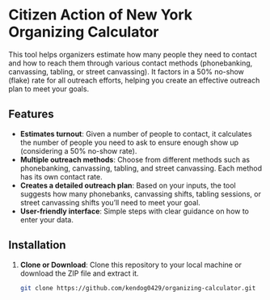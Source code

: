 # Citizen Action of New York Organizing Calculator

This tool helps organizers estimate how many people they need to contact and how to reach them through various contact methods (phonebanking, canvassing, tabling, or street canvassing). It factors in a 50% no-show (flake) rate for all outreach efforts, helping you create an effective outreach plan to meet your goals.

## Features

- **Estimates turnout**: Given a number of people to contact, it calculates the number of people you need to ask to ensure enough show up (considering a 50% no-show rate).
- **Multiple outreach methods**: Choose from different methods such as phonebanking, canvassing, tabling, and street canvassing. Each method has its own contact rate.
- **Creates a detailed outreach plan**: Based on your inputs, the tool suggests how many phonebanks, canvassing shifts, tabling sessions, or street canvassing shifts you’ll need to meet your goal.
- **User-friendly interface**: Simple steps with clear guidance on how to enter your data.

## Installation

1. **Clone or Download**: Clone this repository to your local machine or download the ZIP file and extract it.
   ```bash
   git clone https://github.com/kendog0429/organizing-calculator.git
